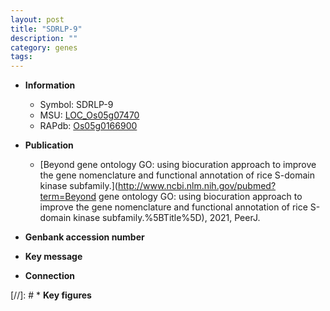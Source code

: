 ```yaml
---
layout: post
title: "SDRLP-9"
description: ""
category: genes
tags: 
---
```


* **Information**  
    + Symbol: SDRLP-9  
    + MSU: [LOC_Os05g07470](http://rice.uga.edu/cgi-bin/ORF_infopage.cgi?orf=LOC_Os05g07470)  
    + RAPdb: [Os05g0166900](https://rapdb.dna.affrc.go.jp/locus/?name=Os05g0166900)  

* **Publication**  
    + [Beyond gene ontology GO: using biocuration approach to improve the gene nomenclature and functional annotation of rice S-domain kinase subfamily.](http://www.ncbi.nlm.nih.gov/pubmed?term=Beyond gene ontology GO: using biocuration approach to improve the gene nomenclature and functional annotation of rice S-domain kinase subfamily.%5BTitle%5D), 2021, PeerJ.

* **Genbank accession number**  

* **Key message**  

* **Connection**  

[//]: # * **Key figures**  


